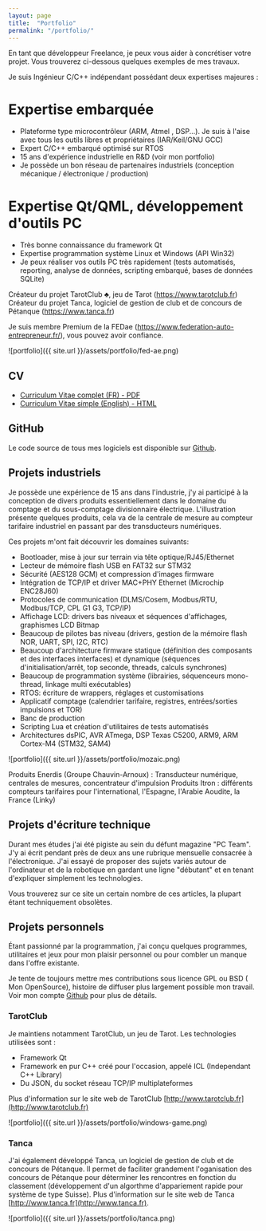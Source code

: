 ```yaml
---
layout: page
title:  "Portfolio"
permalink: "/portfolio/"
---
```


En tant que développeur Freelance, je peux vous aider à concrétiser votre projet. Vous trouverez ci-dessous quelques exemples
de mes travaux.

Je suis Ingénieur C/C++ indépendant possédant deux expertises majeures :

# Expertise embarquée

  * Plateforme type microcontrôleur (ARM, Atmel , DSP...). Je suis à l'aise avec tous les outils libres et propriétaires (IAR/Keil/GNU GCC)
  * Expert C/C++ embarqué optimisé sur RTOS
  * 15 ans d'expérience industrielle en R&D (voir mon portfolio)
  * Je possède un bon réseau de partenaires industriels (conception mécanique / électronique / production)

# Expertise Qt/QML, développement d'outils PC

  * Très bonne connaissance du framework Qt
  * Expertise programmation système Linux et Windows (API Win32)
  * Je peux réaliser vos outils PC très rapidement (tests automatisés, reporting, analyse de données, scripting embarqué, bases de données SQLite)

Créateur du projet TarotClub ♣, jeu de Tarot (https://www.tarotclub.fr)
Créateur du projet Tanca, logiciel de gestion de club et de concours de Pétanque (https://www.tanca.fr)

Je suis membre Premium de la FEDae (https://www.federation-auto-entrepreneur.fr/), vous pouvez avoir confiance.

![portfolio]({{ site.url }}/assets/portfolio/fed-ae.png)

## CV

  * [Curriculum Vitae complet (FR) - PDF](http://rabine.fr/cv/CV.pdf)
  * [Curriculum Vitae simple (English) - HTML](http://rabine.fr/cv)

## GitHub

Le code source de tous mes logiciels est disponible sur [Github](http://github.com/arabine).

## Projets industriels

Je possède une expérience de 15 ans dans l'industrie, j'y ai participé à la conception de divers produits essentiellement dans le domaine du comptage et du sous-comptage divisionnaire électrique. L'illustration présente quelques produits, cela va de la centrale de mesure au compteur tarifaire industriel en passant par des transducteurs numériques.

Ces projets m'ont fait découvrir les domaines suivants:

  * Bootloader, mise à jour sur terrain via tête optique/RJ45/Ethernet
  * Lecteur de mémoire flash USB en FAT32 sur STM32
  * Sécurité (AES128 GCM) et compression d'images firmware
  * Intégration de TCP/IP et driver MAC+PHY Ethernet (Microchip ENC28J60)
  * Protocoles de communication (DLMS/Cosem, Modbus/RTU, Modbus/TCP, CPL G1 G3, TCP/IP)
  * Affichage LCD: drivers bas niveaux et séquences d'affichages, graphismes LCD Bitmap
  * Beaucoup de pilotes bas niveau (drivers, gestion de la mémoire flash NOR, UART, SPI, I2C, RTC)
  * Beaucoup d'architecture firmware statique (définition des composants et des interfaces interfaces) et dynamique (séquences d'initialisation/arrêt, top seconde, threads, calculs synchrones)
  * Beaucoup de programmation système (librairies, séquenceurs mono-thread, linkage multi exécutables)
  * RTOS: écriture de wrappers, réglages et customisations
  * Applicatif comptage (calendrier tarifaire, registres, entrées/sorties impulsions et TOR)
  * Banc de production
  * Scripting Lua et création d'utilitaires de tests automatisés
  * Architectures dsPIC, AVR ATmega, DSP Texas C5200, ARM9, ARM Cortex-M4 (STM32, SAM4)

![portfolio]({{ site.url }}/assets/portfolio/mozaic.png)

Produits Enerdis (Groupe Chauvin-Arnoux) : Transducteur numérique, centrales de mesures, concentrateur d'impulsion
Produits Itron : différents compteurs tarifaires pour l'international, l'Espagne, l'Arabie Aoudite, la France (Linky)

## Projets d'écriture technique

Durant mes études j'ai été pigiste au sein du défunt magazine "PC Team". J'y ai écrit pendant près de deux ans une rubrique mensuelle consacrée à l'électronique. J'ai essayé de
proposer des sujets variés autour de l'ordinateur et de la robotique en gardant une ligne "débutant" et en tenant d'expliquer simplement les technologies.

Vous trouverez sur ce site un certain nombre de ces articles, la plupart étant techniquement obsolètes.

## Projets personnels

Étant passionné par la programmation, j'ai conçu quelques programmes, utilitaires et jeux pour mon plaisir personnel ou pour combler un manque dans l'offre existante.

Je tente de toujours mettre mes contributions sous licence GPL ou BSD ( Mon OpenSource), histoire de diffuser plus largement possible mon travail. Voir mon compte [Github](http://github.com/arabine) pour plus de détails.

### TarotClub

Je maintiens notamment TarotClub, un jeu de Tarot. Les technologies utilisées sont :

  * Framework Qt
  * Framework en pur C++ créé pour l'occasion, appelé ICL (Independant C++ Library)
  * Du JSON, du socket réseau TCP/IP multiplateformes

Plus d'information sur le site web de TarotClub [http://www.tarotclub.fr](http://www.tarotclub.fr)

![portfolio]({{ site.url }}/assets/portfolio/windows-game.png)


### Tanca

J'ai également développé Tanca, un logiciel de gestion de club et de concours de Pétanque. Il permet de faciliter grandement l'oganisation des concours de Pétanque pour déterminer les rencontres en fonction du classement (développement d'un algorthme d'appariement rapide pour système de type Suisse). Plus d'information sur le site web de Tanca [http://www.tanca.fr](http://www.tanca.fr).

![portfolio]({{ site.url }}/assets/portfolio/tanca.png)
